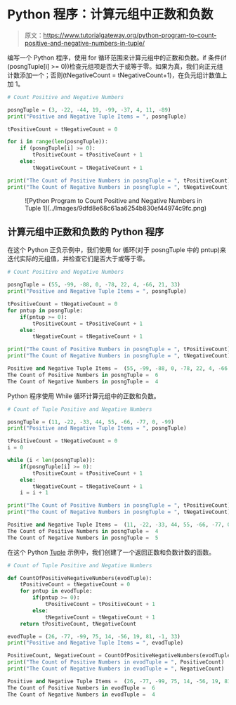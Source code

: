 # Python 程序：计算元组中正数和负数

> 原文：<https://www.tutorialgateway.org/python-program-to-count-positive-and-negative-numbers-in-tuple/>

编写一个 Python 程序，使用 for 循环范围来计算元组中的正数和负数。if 条件(if (posngTuple[i] >= 0))检查元组项是否大于或等于零。如果为真，我们向正元组计数添加一个；否则(tNegativeCount = tNegativeCount+1)，在负元组计数值上加 1。

```py
# Count Positive and Negative Numbers

posngTuple = (3, -22, -44, 19, -99, -37, 4, 11, -89)
print("Positive and Negative Tuple Items = ", posngTuple)

tPositiveCount = tNegativeCount = 0

for i in range(len(posngTuple)):
    if (posngTuple[i] >= 0):
        tPositiveCount = tPositiveCount + 1
    else:
        tNegativeCount = tNegativeCount + 1

print("The Count of Positive Numbers in posngTuple = ", tPositiveCount)
print("The Count of Negative Numbers in posngTuple = ", tNegativeCount)
```

<figure class="wp-block-image size-large">![Python Program to Count Positive and Negative Numbers in Tuple 1](../Images/9dfd8e68c61aa6254b830ef44974c9fc.png)</figure>

## 计算元组中正数和负数的 Python 程序

在这个 Python 正负示例中，我们使用 for 循环(对于 posngTuple 中的 pntup)来迭代实际的元组值，并检查它们是否大于或等于零。

```py
# Count Positive and Negative Numbers

posngTuple = (55, -99, -88, 0, -78, 22, 4, -66, 21, 33)
print("Positive and Negative Tuple Items = ", posngTuple)

tPositiveCount = tNegativeCount = 0
for pntup in posngTuple:
    if(pntup >= 0):
        tPositiveCount = tPositiveCount + 1
    else:
        tNegativeCount = tNegativeCount + 1

print("The Count of Positive Numbers in posngTuple = ", tPositiveCount)
print("The Count of Negative Numbers in posngTuple = ", tNegativeCount)
```

```py
Positive and Negative Tuple Items =  (55, -99, -88, 0, -78, 22, 4, -66, 21, 33)
The Count of Positive Numbers in posngTuple =  6
The Count of Negative Numbers in posngTuple =  4
```

Python 程序使用 While 循环计算元组中的正数和负数。

```py
# Count of Tuple Positive and Negative Numbers

posngTuple = (11, -22, -33, 44, 55, -66, -77, 0, -99)
print("Positive and Negative Tuple Items = ", posngTuple)

tPositiveCount = tNegativeCount = 0
i = 0

while (i < len(posngTuple)):
    if(posngTuple[i] >= 0):
        tPositiveCount = tPositiveCount + 1
    else:
        tNegativeCount = tNegativeCount + 1
    i = i + 1

print("The Count of Positive Numbers in posngTuple = ", tPositiveCount)
print("The Count of Negative Numbers in posngTuple = ", tNegativeCount)
```

```py
Positive and Negative Tuple Items =  (11, -22, -33, 44, 55, -66, -77, 0, -99)
The Count of Positive Numbers in posngTuple =  4
The Count of Negative Numbers in posngTuple =  5
```

在这个 Python [Tuple](https://www.tutorialgateway.org/python-tuple/) 示例中，我们创建了一个返回正数和负数计数的函数。

```py
# Count of Tuple Positive and Negative Numbers

def CountOfPositiveNegativeNumbers(evodTuple):
    tPositiveCount = tNegativeCount = 0
    for pntup in evodTuple:
        if(pntup >= 0):
            tPositiveCount = tPositiveCount + 1
        else:
            tNegativeCount = tNegativeCount + 1
    return tPositiveCount, tNegativeCount

evodTuple = (26, -77, -99, 75, 14, -56, 19, 81, -1, 33) 
print("Positive and Negative Tuple Items = ", evodTuple)

PositiveCount, NegativeCount = CountOfPositiveNegativeNumbers(evodTuple)
print("The Count of Positive Numbers in evodTuple = ", PositiveCount)
print("The Count of Negative Numbers in evodTuple = ", NegativeCount)
```

```py
Positive and Negative Tuple Items =  (26, -77, -99, 75, 14, -56, 19, 81, -1, 33)
The Count of Positive Numbers in evodTuple =  6
The Count of Negative Numbers in evodTuple =  4
```